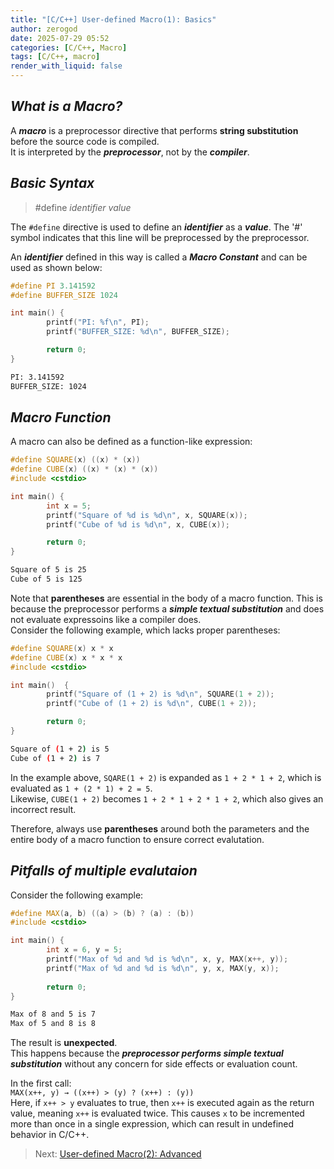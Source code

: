 ```yaml
---
title: "[C/C++] User-defined Macro(1): Basics"
author: zerogod
date: 2025-07-29 05:52
categories: [C/C++, Macro]
tags: [C/C++, macro]
render_with_liquid: false
---
```

## ***What is a Macro?***
A ***macro*** is a preprocessor directive that performs **string substitution** before the source code is compiled.   
It is interpreted by the ***preprocessor***, not by the ***compiler***.   

## ***Basic Syntax***
> \#define *identifier* *value*

The `#define` directive is used to define an ***identifier*** as a ***value***. The '\#' symbol indicates that this line will be preprocessed by the preprocessor.   

An ***identifier*** defined in this way is called a ***Macro Constant*** and can be used as shown below:
```cpp
#define PI 3.141592
#define BUFFER_SIZE 1024

int main() {
        printf("PI: %f\n", PI);
        printf("BUFFER_SIZE: %d\n", BUFFER_SIZE);

        return 0;
}
```
```bash
PI: 3.141592
BUFFER_SIZE: 1024
```

## ***Macro Function***
A macro can also be defined as a function-like expression: 
```cpp
#define SQUARE(x) ((x) * (x))
#define CUBE(x) ((x) * (x) * (x))
#include <cstdio>

int main() {
        int x = 5;
        printf("Square of %d is %d\n", x, SQUARE(x));
        printf("Cube of %d is %d\n", x, CUBE(x));

        return 0;
}
```
```bash
Square of 5 is 25
Cube of 5 is 125
```
Note that **parentheses** are essential in the body of a macro function. This is because the preprocessor performs a ***simple textual substitution*** and does not evaluate expressoins like a compiler does.   
Consider the following example, which lacks proper parentheses:
```cpp
#define SQUARE(x) x * x
#define CUBE(x) x * x * x
#include <cstdio>

int main()  {
        printf("Square of (1 + 2) is %d\n", SQUARE(1 + 2));
        printf("Cube of (1 + 2) is %d\n", CUBE(1 + 2));

        return 0;
} 
```
```bash
Square of (1 + 2) is 5
Cube of (1 + 2) is 7
```
In the example above, `SQARE(1 + 2)` is expanded as  `1 + 2 * 1 + 2`, which is evaluated as `1 + (2 * 1) + 2 = 5`.   
Likewise, `CUBE(1 + 2)` becomes `1 + 2 * 1 + 2 * 1 + 2`, which also gives an incorrect result.

Therefore, always use **parentheses** around both the parameters and the entire body of a macro function to ensure correct evalutation.

## ***Pitfalls of multiple evalutaion***
Consider the following example:
```cpp
#define MAX(a, b) ((a) > (b) ? (a) : (b))
#include <cstdio>

int main() {
        int x = 6, y = 5;
        printf("Max of %d and %d is %d\n", x, y, MAX(x++, y));
        printf("Max of %d and %d is %d\n", y, x, MAX(y, x));
        
        return 0;
}
```
```bash
Max of 8 and 5 is 7
Max of 5 and 8 is 8
```
The result is **unexpected**.   
This happens because the ***preprocessor performs simple textual substitution*** without any concern for side effects or evaluation count. 

In the first call:  
`MAX(x++, y) → ((x++) > (y) ? (x++) : (y))`   
Here, if `x++ > y` evaluates to true, then `x++` is executed again as the return value, meaning `x++` is evaluated twice.
This causes `x` to be incremented more than once in a single expression, which can result in undefined behavior in C/C++.


> Next: [User-defined Macro(2): Advanced](https://code0-god.github.io/posts/6/)
